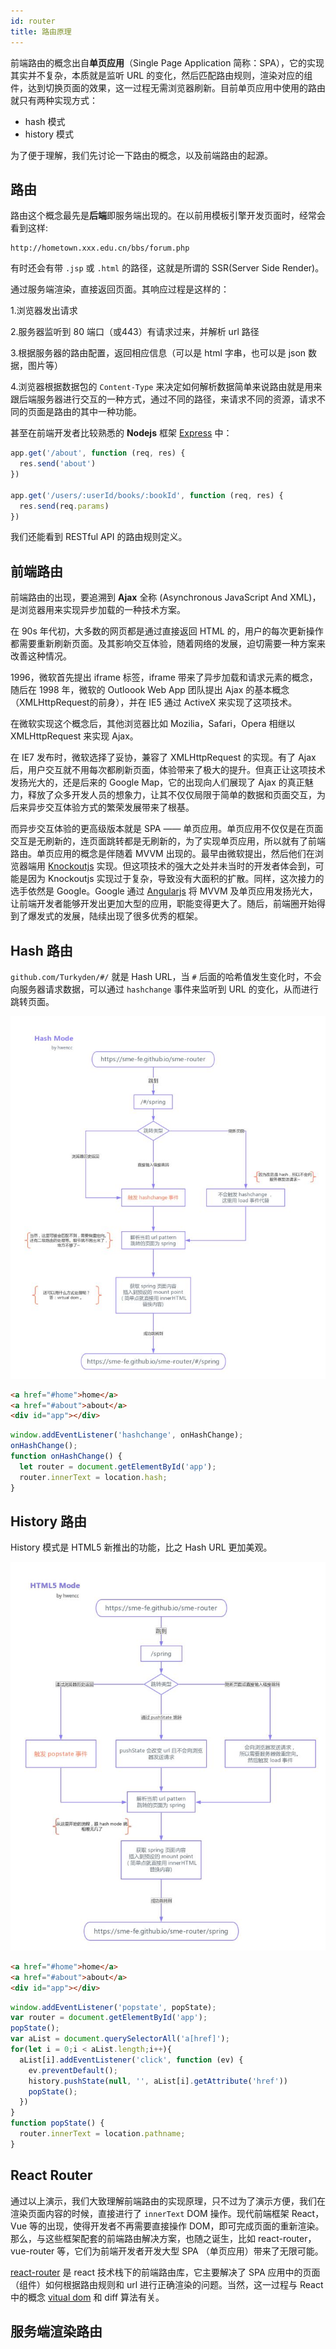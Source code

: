 ```yaml
---
id: router
title: 路由原理
---
```


前端路由的概念出自**单页应用**（Single Page Application 简称：SPA），它的实现其实并不复杂，本质就是监听 URL 的变化，然后匹配路由规则，渲染对应的组件，达到切换页面的效果，这一过程无需浏览器刷新。目前单页应用中使用的路由就只有两种实现方式：

- hash 模式
- history 模式

为了便于理解，我们先讨论一下路由的概念，以及前端路由的起源。

## 路由

路由这个概念最先是**后端**即服务端出现的。在以前用模板引擎开发页面时，经常会看到这样:

```text
http://hometown.xxx.edu.cn/bbs/forum.php
```

有时还会有带 `.jsp` 或 `.html` 的路径，这就是所谓的 SSR(Server Side Render)。

通过服务端渲染，直接返回页面。其响应过程是这样的：

1.浏览器发出请求

2.服务器监听到 80 端口（或443）有请求过来，并解析 url 路径

3.根据服务器的路由配置，返回相应信息（可以是 html 字串，也可以是 json 数据，图片等）

4.浏览器根据数据包的 `Content-Type` 来决定如何解析数据简单来说路由就是用来跟后端服务器进行交互的一种方式，通过不同的路径，来请求不同的资源，请求不同的页面是路由的其中一种功能。

甚至在前端开发者比较熟悉的 **Nodejs** 框架 [Express][3] 中：

```js
app.get('/about', function (req, res) {
  res.send('about')
})

app.get('/users/:userId/books/:bookId', function (req, res) {
  res.send(req.params)
})
```

我们还能看到 RESTful API 的路由规则定义。

## 前端路由

前端路由的出现，要追溯到 **Ajax** 全称 (Asynchronous JavaScript And XML)，是浏览器用来实现异步加载的一种技术方案。

在 90s 年代初，大多数的网页都是通过直接返回 HTML 的，用户的每次更新操作都需要重新刷新页面。及其影响交互体验，随着网络的发展，迫切需要一种方案来改善这种情况。

1996，微软首先提出 iframe 标签，iframe 带来了异步加载和请求元素的概念，随后在 1998 年，微软的 Outloook Web App 团队提出 Ajax 的基本概念（XMLHttpRequest的前身），并在 IE5 通过 ActiveX 来实现了这项技术。

在微软实现这个概念后，其他浏览器比如 Mozilia，Safari，Opera 相继以 XMLHttpRequest 来实现 Ajax。

在 IE7 发布时，微软选择了妥协，兼容了 XMLHttpRequest 的实现。有了 Ajax 后，用户交互就不用每次都刷新页面，体验带来了极大的提升。但真正让这项技术发扬光大的，还是后来的 Google Map，它的出现向人们展现了 Ajax 的真正魅力，释放了众多开发人员的想象力，让其不仅仅局限于简单的数据和页面交互，为后来异步交互体验方式的繁荣发展带来了根基。

而异步交互体验的更高级版本就是 SPA —— 单页应用。单页应用不仅仅是在页面交互是无刷新的，连页面跳转都是无刷新的，为了实现单页应用，所以就有了前端路由。单页应用的概念是伴随着 MVVM 出现的。最早由微软提出，然后他们在浏览器端用 [Knockoutjs][1] 实现。但这项技术的强大之处并未当时的开发者体会到，可能是因为 Knockoutjs 实现过于复杂，导致没有大面积的扩散。同样，这次接力的选手依然是 Google。Google 通过 [Angularjs][2] 将 MVVM 及单页应用发扬光大，让前端开发者能够开发出更加大型的应用，职能变得更大了。随后，前端圈开始得到了爆发式的发展，陆续出现了很多优秀的框架。

## Hash 路由

`github.com/Turkyden/#/` 就是 Hash URL，当 `#` 后面的哈希值发生变化时，不会向服务器请求数据，可以通过 `hashchange` 事件来监听到 URL 的变化，从而进行跳转页面。

![Hash 路由](./assets/hash-router.jpg)

```html
<a href="#home">home</a>
<a href="#about">about</a>
<div id="app"></div>
```

```js {1}
window.addEventListener('hashchange', onHashChange);
onHashChange();
function onHashChange() {
  let router = document.getElementById('app');
  router.innerText = location.hash;
}
```

## History 路由

History 模式是 HTML5 新推出的功能，比之 Hash URL 更加美观。

![History 路由](./assets/history-router.jpg)

```html
<a href="#home">home</a>
<a href="#about">about</a>
<div id="app"></div>
```

```js {1,7,8}
window.addEventListener('popstate', popState);
var router = document.getElementById('app');
popState();
var aList = document.querySelectorAll('a[href]');
for(let i = 0;i < aList.length;i++){
  aList[i].addEventListener('click', function (ev) {
    ev.preventDefault();
    history.pushState(null, '', aList[i].getAttribute('href'))
    popState();
  })
}
function popState() {
  router.innerText = location.pathname;
}
```

## React Router

通过以上演示，我们大致理解前端路由的实现原理，只不过为了演示方便，我们在渲染页面内容的时候，直接进行了 `innerText` DOM 操作。现代前端框架 React，Vue 等的出现，使得开发者不再需要直接操作 DOM，即可完成页面的重新渲染。那么，与这些框架配套的前端路由解决方案，也随之诞生，比如 react-router，vue-router 等，它们为前端开发者开发大型 SPA （单页应用）带来了无限可能。

[react-router][4] 是 react 技术栈下的前端路由库，它主要解决了 SPA 应用中的页面（组件）如何根据路由规则和 url 进行正确渲染的问题。当然，这一过程与 React 中的概念 [vitual dom][5] 和 diff 算法有关。

## 服务端渲染路由

[1]: https://knockoutjs.com/
[2]: https://angularjs.org/
[3]: https://www.expressjs.com.cn/
[4]: https://github.com/ReactTraining/react-router
[5]: ./virtual-dom